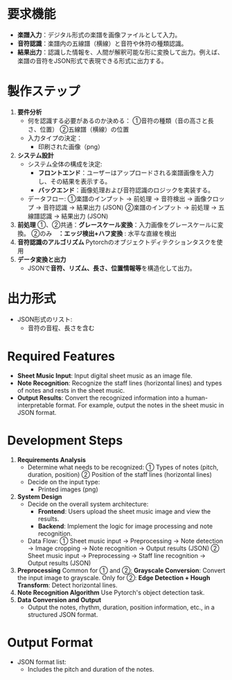 # 要求機能

- **楽譜入力**：デジタル形式の楽譜を画像ファイルとして入力。
- **音符認識**：楽譜内の五線譜（横線）と音符や休符の種類認識。
- **結果出力**：認識した情報を、人間が解釈可能な形に変換して出力。例えば、楽譜の音符をJSON形式で表現できる形式に出力する。

# 製作ステップ

1. **要件分析**
    - 何を認識する必要があるのか決める：
    ①音符の種類（音の高さと長さ、位置）
    ②五線譜（横線）の位置
    - 入力タイプの決定：
        - 印刷された画像（png）
2. **システム設計**
    - システム全体の構成を決定:
        - **フロントエンド**：ユーザーはアップロードされる楽譜画像を入力し、その結果を表示する。
        - **バックエンド**：画像処理および音符認識のロジックを実装する。
    - データフロー:
    ①楽譜のインプット -> 前処理 -> 音符検出 -> 画像クロップ -> 音符認識 -> 結果出力 (JSON)
    ②楽譜のインプット -> 前処理 -> 五線譜認識 -> 結果出力 (JSON)
3. **前処理**
①、②共通：**グレースケール変換**：入力画像をグレースケールに変換。
②のみ　**：エッジ検出+ハフ変換** : 水平な直線を検出
4. **音符認識のアルゴリズム**
Pytorchのオブジェクトディテクションタスクを使用
5. **データ変換と出力**
    - JSONで**音符、リズム、長さ、位置情報等**を構造化して出力。

# 出力形式

- JSON形式のリスト:
    - 音符の音程、長さを含む

# Required Features

- **Sheet Music Input**: Input digital sheet music as an image file.
- **Note Recognition**: Recognize the staff lines (horizontal lines) and types of notes and rests in the sheet music.
- **Output Results**: Convert the recognized information into a human-interpretable format. For example, output the notes in the sheet music in JSON format.

# Development Steps

1. **Requirements Analysis**
    - Determine what needs to be recognized:
    ① Types of notes (pitch, duration, position)
    ② Position of the staff lines (horizontal lines)
    - Decide on the input type:
        - Printed images (png)
2. **System Design**
    - Decide on the overall system architecture:
        - **Frontend**: Users upload the sheet music image and view the results.
        - **Backend**: Implement the logic for image processing and note recognition.
    - Data Flow:
    ① Sheet music input -> Preprocessing -> Note detection -> Image cropping -> Note recognition -> Output results (JSON)
    ② Sheet music input -> Preprocessing -> Staff line recognition -> Output results (JSON)
3. **Preprocessing**
Common for ① and ②: **Grayscale Conversion**: Convert the input image to grayscale.
Only for ②: **Edge Detection + Hough Transform**: Detect horizontal lines.
4. **Note Recognition Algorithm**
Use Pytorch's object detection task.
5. **Data Conversion and Output**
    - Output the notes, rhythm, duration, position information, etc., in a structured JSON format.

# Output Format

- JSON format list:
    - Includes the pitch and duration of the notes.